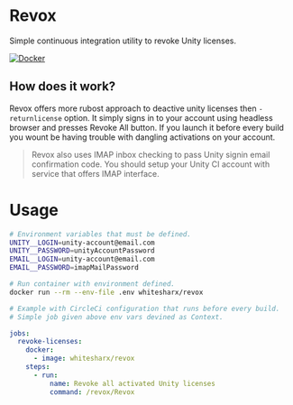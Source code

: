 # Revox

Simple continuous integration utility to revoke Unity licenses.

[![Docker](https://img.shields.io/docker/v/whitesharx/revox/latest?color=green&label=docker-hub&logo=docker)](https://hub.docker.com/r/whitesharx/revox)

## How does it work?

Revox offers more rubost approach to deactive unity licenses then `-returnlicense` option. It
simply signs in to your account using headless browser and presses Revoke All button. If you
launch it before every build you wount be having trouble with dangling activations on your account.

> Revox also uses IMAP inbox checking to pass Unity signin email confirmation code. You should setup your
> Unity CI account with service that offers IMAP interface.

# Usage

```bash
# Environment variables that must be defined.
UNITY__LOGIN=unity-account@email.com
UNITY__PASSWORD=unityAccountPassword
EMAIL__LOGIN=unity-account@email.com
EMAIL__PASSWORD=imapMailPassword
```

```bash
# Run container with environment defined.
docker run --rm --env-file .env whitesharx/revox
```

```yaml
# Example with CircleCi configuration that runs before every build.
# Simple job given above env vars devined as Context.

jobs:
  revoke-licenses:
    docker:
      - image: whitesharx/revox
    steps:
      - run:
          name: Revoke all activated Unity licenses
          command: /revox/Revox
```

